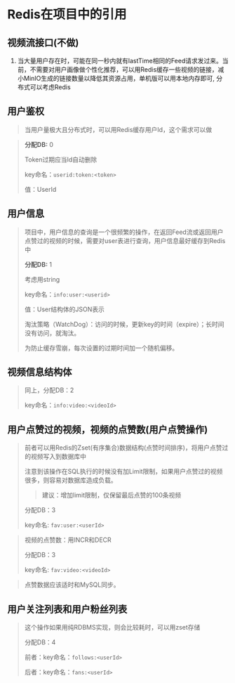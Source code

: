 # Redis在项目中的引用

## 视频流接口(不做)

1. 当大量用户存在时，可能在同一秒内就有lastTime相同的Feed请求发过来。当前，不需要对用户画像做个性化推荐，可以用Redis缓存一些视频的链接，减小MinIO生成的链接数量以降低其资源占用，单机版可以用本地内存即可, 分布式可以考虑Redis

## 用户鉴权

> 当用户量极大且分布式时，可以用Redis缓存用户Id，这个需求可以做


> **分配DB:** 0
>
> Token过期应当Id自动删除
>
> key命名：`userid:token:<token>`
>
> 值：UserId

## 用户信息

> 项目中，用户信息的查询是一个很频繁的操作，在返回Feed流或返回用户点赞过的视频的时候，需要对user表进行查询，用户信息最好缓存到Redis中
>
> **分配DB:** 1
>
> 考虑用string
>
> key命名：`info:user:<userid>`
>
> 值：User结构体的JSON表示
>
> 淘汰策略（WatchDog）：访问的时候，更新key的时间（expire）；长时间没有访问，就淘汰。
>
> 为防止缓存雪崩，每次设置的过期时间加一个随机偏移。

## 视频信息结构体

> 同上，分配DB：2
>
> key命名：`info:video:<videoId>`

## 用户点赞过的视频，视频的点赞数(用户点赞操作)

>前者可以用Redis的Zset(有序集合)数据结构(点赞时间排序)，将用户点赞过的视频写入到数据库中
>
>注意到该操作在SQL执行的时候没有加Limit限制，如果用户点赞过的视频很多，则容易对数据库造成负载。
>
>> 建议：增加limit限制，仅保留最后点赞的100条视频
>
>分配DB：3
>
>key命名: `fav:user:<userId>`

> 视频的点赞数：用INCR和DECR
>
> 分配DB：3
>
> key命名: `fav:video:<videoId>`

> 点赞数据应该适时和MySQL同步。

## 用户关注列表和用户粉丝列表

> 这个操作如果用纯RDBMS实现，则会比较耗时，可以用zset存储
>
> 分配DB：4
>
> 前者：key命名：`follows:<userId>`
>
> 后者：key命名：`fans:<userId>`